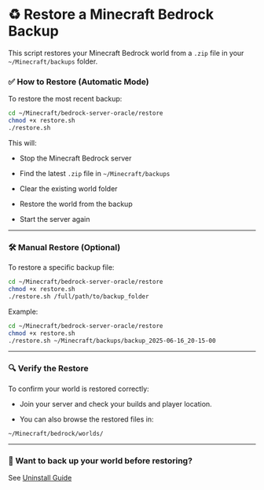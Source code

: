 # ♻️ Restore a Minecraft Bedrock Backup

This script restores your Minecraft Bedrock world from a `.zip` file in your `~/Minecraft/backups` folder.

### ✅ How to Restore (Automatic Mode)

To restore the most recent backup:

```bash
cd ~/Minecraft/bedrock-server-oracle/restore
chmod +x restore.sh
./restore.sh
```

This will:

- Stop the Minecraft Bedrock server

- Find the latest `.zip` file in `~/Minecraft/backups`

- Clear the existing world folder

- Restore the world from the backup

- Start the server again

---

### 🛠️ Manual Restore (Optional)

To restore a specific backup file:

```bash
cd ~/Minecraft/bedrock-server-oracle/restore
chmod +x restore.sh
./restore.sh /full/path/to/backup_folder
```

Example:

```bash
cd ~/Minecraft/bedrock-server-oracle/restore
chmod +x restore.sh
./restore.sh ~/Minecraft/backups/backup_2025-06-16_20-15-00
```

---

### 🔍 Verify the Restore

To confirm your world is restored correctly:

- Join your server and check your builds and player location.

- You can also browse the restored files in:

`~/Minecraft/bedrock/worlds/`

---

### 🧪 Want to back up your world before restoring?

See [Uninstall Guide](../uninstall/README.md)
